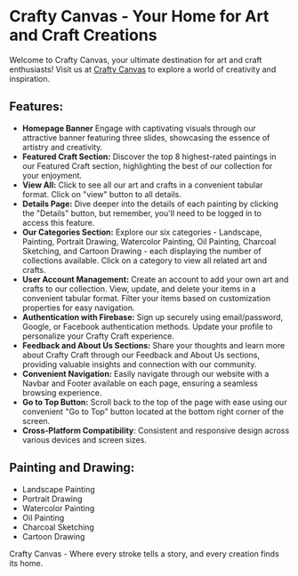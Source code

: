 # Crafty Canvas - Your Home for Art and Craft Creations

Welcome to Crafty Canvas, your ultimate destination for art and craft enthusiasts! Visit us at [Crafty Canvas](https://ph-assignment-10-crafty-canvas-spa.surge.sh/) to explore a world of creativity and inspiration.

## Features:

- **Homepage Banner** Engage with captivating visuals through our attractive banner featuring three slides, showcasing the essence of artistry and creativity.
- **Featured Craft Section:** Discover the top 8 highest-rated paintings in our Featured Craft section, highlighting the best of our collection for your enjoyment.
- **View All:** Click to see all our art and crafts in a convenient tabular format. Click on "view" button to all details.
- **Details Page:** Dive deeper into the details of each painting by clicking the "Details" button, but remember, you'll need to be logged in to access this feature.
- **Our Categories Section:** Explore our six categories - Landscape, Painting, Portrait Drawing, Watercolor Painting, Oil Painting, Charcoal Sketching, and Cartoon Drawing - each displaying the number of collections available. Click on a category to view all related art and crafts.
- **User Account Management:** Create an account to add your own art and crafts to our collection. View, update, and delete your items in a convenient tabular format. Filter your items based on customization properties for easy navigation.
- **Authentication with Firebase:** Sign up securely using email/password, Google, or Facebook authentication methods. Update your profile to personalize your Crafty Craft experience.
- **Feedback and About Us Sections:** Share your thoughts and learn more about Crafty Craft through our Feedback and About Us sections, providing valuable insights and connection with our community.
- **Convenient Navigation:** Easily navigate through our website with a Navbar and Footer available on each page, ensuring a seamless browsing experience.
- **Go to Top Button:** Scroll back to the top of the page with ease using our convenient "Go to Top" button located at the bottom right corner of the screen.
- **Cross-Platform Compatibility**: Consistent and responsive design across various devices and screen sizes.

## Painting and Drawing:

- Landscape Painting
- Portrait Drawing
- Watercolor Painting
- Oil Painting
- Charcoal Sketching
- Cartoon Drawing

Crafty Canvas - Where every stroke tells a story, and every creation finds its home.
